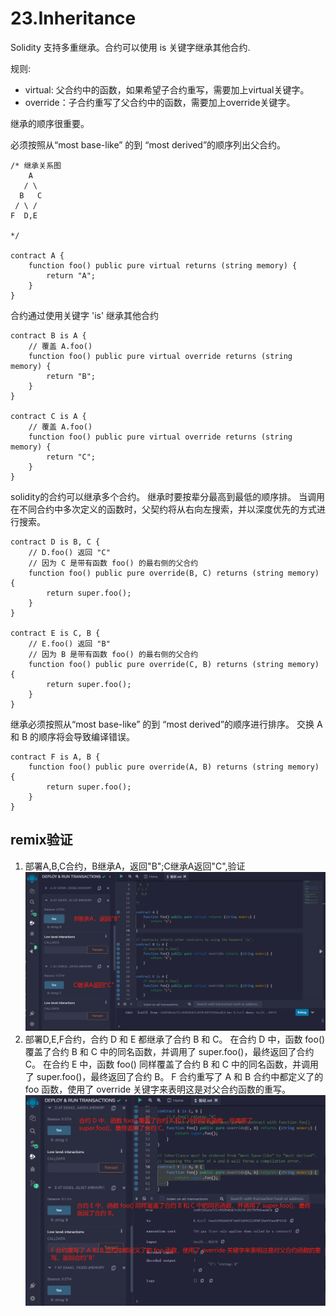 # 23.Inheritance
Solidity 支持多重继承。合约可以使用 is 关键字继承其他合约.

规则:

* virtual: 父合约中的函数，如果希望子合约重写，需要加上virtual关键字。
* override：子合约重写了父合约中的函数，需要加上override关键字。

继承的顺序很重要。

必须按照从“most base-like” 的到 “most derived”的顺序列出父合约。    

```solidity
/* 继承关系图
    A
   / \
  B   C
 / \ /
F  D,E

*/

contract A {
    function foo() public pure virtual returns (string memory) {
        return "A";
    }
}
```
合约通过使用关键字 'is' 继承其他合约
```solidity
contract B is A {
    // 覆盖 A.foo()
    function foo() public pure virtual override returns (string memory) {
        return "B";
    }
}

contract C is A {
    // 覆盖 A.foo()
    function foo() public pure virtual override returns (string memory) {
        return "C";
    }
}
```
solidity的合约可以继承多个合约。
继承时要按辈分最高到最低的顺序排。
当调用在不同合约中多次定义的函数时，父契约将从右向左搜索，并以深度优先的方式进行搜索。
```solidity
contract D is B, C {
    // D.foo() 返回 "C"
    // 因为 C 是带有函数 foo() 的最右侧的父合约
    function foo() public pure override(B, C) returns (string memory) {
        return super.foo();
    }
}

contract E is C, B {
    // E.foo() 返回 "B"
    // 因为 B 是带有函数 foo() 的最右侧的父合约
    function foo() public pure override(C, B) returns (string memory) {
        return super.foo();
    }
}
```
继承必须按照从“most base-like” 的到 “most derived”的顺序进行排序。
交换 A 和 B 的顺序将会导致编译错误。
```solidity
contract F is A, B {
    function foo() public pure override(A, B) returns (string memory) {
        return super.foo();
    }
}
```

## remix验证
1. 部署A,B,C合约，B继承A，返回"B";C继承A返回"C",验证
![23-1.jpg](img/23-1.jpg)
2. 部署D,E,F合约，合约 D 和 E 都继承了合约 B 和 C。
在合约 D 中，函数 foo() 覆盖了合约 B 和 C 中的同名函数，并调用了 super.foo()，最终返回了合约 C。
在合约 E 中，函数 foo() 同样覆盖了合约 B 和 C 中的同名函数，并调用了 super.foo()，最终返回了合约 B。
F 合约重写了 A 和 B 合约中都定义了的 foo 函数，使用了 override 关键字来表明这是对父合约函数的重写。
![23-2.jpg](img/23-2.jpg)